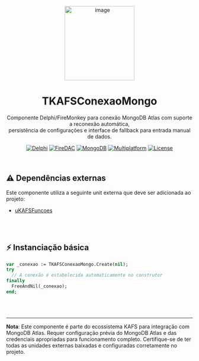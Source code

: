 <div align="center">
<img width="188" height="200" alt="image" src="https://github.com/user-attachments/assets/60d8a531-d1b0-4282-a91c-0d24467ffd8b" /></div><p>

# <div align="center"><strong>TKAFSConexaoMongo</strong></div> 

<div align="center">
Componente Delphi/FireMonkey para conexão MongoDB Atlas com suporte a reconexão automática,<br> 
persistência de configurações e interface de fallback para entrada manual de dados.
</p>

[![Delphi](https://img.shields.io/badge/Delphi-12.3+-B22222?logo=delphi)](https://www.embarcadero.com/products/delphi)
[![FireDAC](https://img.shields.io/badge/FireDAC-Connector-FF6600)]([https://www.embarcadero.com/products/firedac](https://docwiki.embarcadero.com/RADStudio/Athens/en/FireDAC))
[![MongoDB](https://img.shields.io/badge/MongoDB-Atlas-47A248?logo=mongodb)](https://www.mongodb.com/atlas)
[![Multiplatform](https://img.shields.io/badge/Multiplatform-Windows/Linux-8250DF)]([https://www.embarcadero.com/products/delphi/cross-platform](https://docwiki.embarcadero.com/RADStudio/Athens/en/Developing_Multi-Device_Applications))
[![License](https://img.shields.io/badge/License-GPLv3-blue)](LICENSE)
</div><br>

## ⚠️ Dependências externas
Este componente utiliza a seguinte unit externa que deve ser adicionada ao projeto:
- [uKAFSFuncoes](https://github.com/ViniciusdoAmaralReis/uKAFSFuncoes)
<div></div><br><br>


## ⚡ Instanciação básica
```pascal
var _conexao := TKAFSConexaoMongo.Create(nil);
try
  // A conexão é estabelecida automaticamente no construtor
finally
  FreeAndNil(_conexao);
end;
```
<div></div><br><br>


---
**Nota**: Este componente é parte do ecossistema KAFS para integração com MongoDB Atlas. Requer configuração prévia do MongoDB Atlas e das credenciais apropriadas para funcionamento completo. Certifique-se de ter todas as unidades externas baixadas e configuradas corretamente no projeto.
